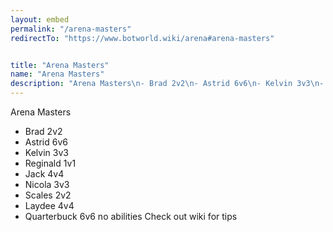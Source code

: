 ```yaml
---
layout: embed
permalink: "/arena-masters"
redirectTo: "https://www.botworld.wiki/arena#arena-masters"


title: "Arena Masters"
name: "Arena Masters"
description: "Arena Masters\n- Brad 2v2\n- Astrid 6v6\n- Kelvin 3v3\n- Reginald 1v1\n- Jack 4v4\n- Nicola 3v3\n- Scales 2v2\n- Laydee 4v4\n- Quarterbuck 6v6 no abilities\nCheck out wiki for tip"
---
```

Arena Masters
- Brad 2v2
- Astrid 6v6
- Kelvin 3v3
- Reginald 1v1
- Jack 4v4
- Nicola 3v3
- Scales 2v2
- Laydee 4v4
- Quarterbuck 6v6 no abilities
Check out wiki for tips


